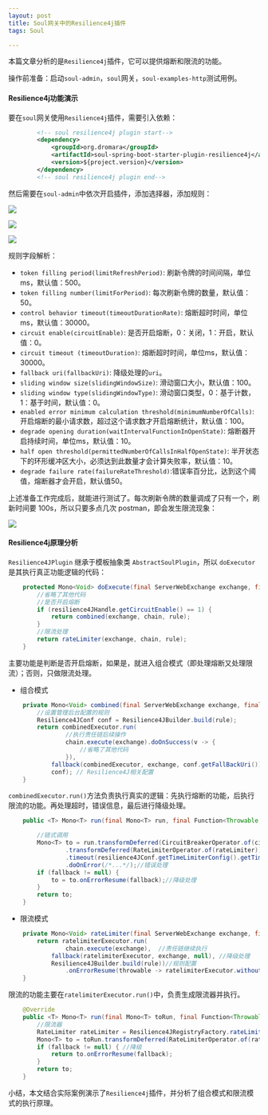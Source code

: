 ```yaml
---
layout: post
title: Soul网关中的Resilience4j插件
tags: Soul

---
```


本篇文章分析的是`Resilience4j`插件，它可以提供熔断和限流的功能。

操作前准备：启动`soul-admin`，`soul`网关，`soul-examples-http`测试用例。

#### Resilience4j功能演示

要在`soul`网关使用`Resilience4j`插件，需要引入依赖：

```xml
        <!-- soul resilience4j plugin start-->
        <dependency>
            <groupId>org.dromara</groupId>
            <artifactId>soul-spring-boot-starter-plugin-resilience4j</artifactId>
            <version>${project.version}</version>
        </dependency>
        <!-- soul resilience4j plugin end-->
```

然后需要在`soul-admin`中依次开启插件，添加选择器，添加规则：

![](https://midnight2104.github.io/img/2021-2-6/1.png)

![](https://midnight2104.github.io/img/2021-2-6/2.png)

![](https://midnight2104.github.io/img/2021-2-6/3.png)

规则字段解析：

- `token filling period(limitRefreshPeriod)`: 刷新令牌的时间间隔，单位ms，默认值：500。
- `token filling number(limitForPeriod)`: 每次刷新令牌的数量，默认值：50。
- `control behavior timeout(timeoutDurationRate)`: 熔断超时时间，单位ms，默认值：30000。
- `circuit enable(circuitEnable)`: 是否开启熔断，0：关闭，1：开启，默认值：0。
- `circuit timeout (timeoutDuration)`: 熔断超时时间，单位ms，默认值：30000。
- `fallback uri(fallbackUri)`: 降级处理的`uri`。
- `sliding window size(slidingWindowSize)`: 滑动窗口大小，默认值：100。
- `sliding window type(slidingWindowType)`: 滑动窗口类型，0：基于计数，1：基于时间，默认值：0。
- `enabled error minimum calculation threshold(minimumNumberOfCalls)`: 开启熔断的最小请求数，超过这个请求数才开启熔断统计，默认值：100。
- `degrade opening duration(waitIntervalFunctionInOpenState)`: 熔断器开启持续时间，单位ms，默认值：10。
- `half open threshold(permittedNumberOfCallsInHalfOpenState)`: 半开状态下的环形缓冲区大小，必须达到此数量才会计算失败率，默认值：10。
- `degrade failure rate(failureRateThreshold)`:错误率百分比，达到这个阈值，熔断器才会开启，默认值50。



上述准备工作完成后，就能进行测试了。每次刷新令牌的数量调成了只有一个，刷新时间要 100s，所以只要多点几次 postman，即会发生限流现象：

![](https://midnight2104.github.io/img/2021-2-6/4.png)





#### Resilience4j原理分析

`Resilience4JPlugin` 继承于模板抽象类 `AbstractSoulPlugin`，所以 `doExecutor` 是其执行真正功能逻辑的代码：

```java
    protected Mono<Void> doExecute(final ServerWebExchange exchange, final SoulPluginChain chain, final SelectorData selector, final RuleData rule) {
		//省略了其他代码
        //是否开启熔断
        if (resilience4JHandle.getCircuitEnable() == 1) {
            return combined(exchange, chain, rule);
        }
        //限流处理
        return rateLimiter(exchange, chain, rule);
    }
```

主要功能是判断是否开启熔断，如果是，就进入组合模式（即处理熔断又处理限流）；否则，只做限流处理。

- 组合模式

```java
    private Mono<Void> combined(final ServerWebExchange exchange, final SoulPluginChain chain, final RuleData rule) {
        //设置管理后台配置的规则
        Resilience4JConf conf = Resilience4JBuilder.build(rule);
        return combinedExecutor.run(
            	//执行责任链后续操作
                chain.execute(exchange).doOnSuccess(v -> {
                    //省略了其他代码
                }), 
            fallback(combinedExecutor, exchange, conf.getFallBackUri()), //降级处理
            conf); // Resilience4J相关配置
    }
```

`combinedExecutor.run()`方法负责执行真实的逻辑：先执行熔断的功能，后执行限流的功能。再处理超时，错误信息，最后进行降级处理。

```java
    public <T> Mono<T> run(final Mono<T> run, final Function<Throwable, Mono<T>> fallback, final Resilience4JConf resilience4JConf) {

        //链式调用
        Mono<T> to = run.transformDeferred(CircuitBreakerOperator.of(circuitBreaker))//先处理熔断
                .transformDeferred(RateLimiterOperator.of(rateLimiter))//后限流
                .timeout(resilience4JConf.getTimeLimiterConfig().getTimeoutDuration())//超时处理
                .doOnError(/*...*/);//错误处理
        if (fallback != null) {
            to = to.onErrorResume(fallback);//降级处理
        }
        return to;
    }
```



- 限流模式

```java
    private Mono<Void> rateLimiter(final ServerWebExchange exchange, final SoulPluginChain chain, final RuleData rule) {
        return ratelimiterExecutor.run(
                chain.execute(exchange),  //责任链继续执行
            fallback(ratelimiterExecutor, exchange, null), //降级处理
            Resilience4JBuilder.build(rule))//规则配置
                .onErrorResume(throwable -> ratelimiterExecutor.withoutFallback(exchange, throwable));
    }
```

限流的功能主要在`ratelimiterExecutor.run()`中，负责生成限流器并执行。

```java
    @Override
    public <T> Mono<T> run(final Mono<T> toRun, final Function<Throwable, Mono<T>> fallback, final Resilience4JConf conf) {
        //限流器
        RateLimiter rateLimiter = Resilience4JRegistryFactory.rateLimiter(conf.getId(), conf.getRateLimiterConfig());
        Mono<T> to = toRun.transformDeferred(RateLimiterOperator.of(rateLimiter));//执行限流功能
        if (fallback != null) { //降级
            return to.onErrorResume(fallback);
        }
        return to;
    }
```



小结，本文结合实际案例演示了`Resilience4j`插件，并分析了组合模式和限流模式的执行原理。